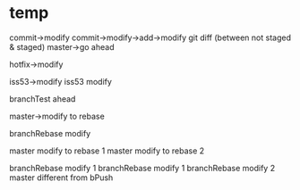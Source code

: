 
# temp
commit->modify
commit->modify->add->modify
git diff (between not staged & staged)
master->go ahead

hotfix->modify

iss53->modify
iss53 modify

branchTest ahead

master->modify to rebase

branchRebase modify


master modify to rebase 1
master modify to rebase 2

branchRebase modify 1
branchRebase modify 1
branchRebase modify 2
master different from bPush
